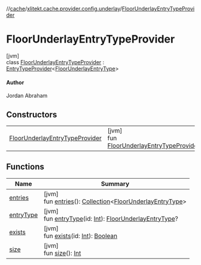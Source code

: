 //[cache](../../../index.md)/[xlitekt.cache.provider.config.underlay](../index.md)/[FloorUnderlayEntryTypeProvider](index.md)

# FloorUnderlayEntryTypeProvider

[jvm]\
class [FloorUnderlayEntryTypeProvider](index.md) : [EntryTypeProvider](../../xlitekt.cache.provider/-entry-type-provider/index.md)&lt;[FloorUnderlayEntryType](../-floor-underlay-entry-type/index.md)&gt; 

#### Author

Jordan Abraham

## Constructors

| | |
|---|---|
| [FloorUnderlayEntryTypeProvider](-floor-underlay-entry-type-provider.md) | [jvm]<br>fun [FloorUnderlayEntryTypeProvider](-floor-underlay-entry-type-provider.md)() |

## Functions

| Name | Summary |
|---|---|
| [entries](../../xlitekt.cache.provider/-entry-type-provider/entries.md) | [jvm]<br>fun [entries](../../xlitekt.cache.provider/-entry-type-provider/entries.md)(): [Collection](https://kotlinlang.org/api/latest/jvm/stdlib/kotlin.collections/-collection/index.html)&lt;[FloorUnderlayEntryType](../-floor-underlay-entry-type/index.md)&gt; |
| [entryType](../../xlitekt.cache.provider/-entry-type-provider/entry-type.md) | [jvm]<br>fun [entryType](../../xlitekt.cache.provider/-entry-type-provider/entry-type.md)(id: [Int](https://kotlinlang.org/api/latest/jvm/stdlib/kotlin/-int/index.html)): [FloorUnderlayEntryType](../-floor-underlay-entry-type/index.md)? |
| [exists](../../xlitekt.cache.provider/-entry-type-provider/exists.md) | [jvm]<br>fun [exists](../../xlitekt.cache.provider/-entry-type-provider/exists.md)(id: [Int](https://kotlinlang.org/api/latest/jvm/stdlib/kotlin/-int/index.html)): [Boolean](https://kotlinlang.org/api/latest/jvm/stdlib/kotlin/-boolean/index.html) |
| [size](../../xlitekt.cache.provider/-entry-type-provider/size.md) | [jvm]<br>fun [size](../../xlitekt.cache.provider/-entry-type-provider/size.md)(): [Int](https://kotlinlang.org/api/latest/jvm/stdlib/kotlin/-int/index.html) |
